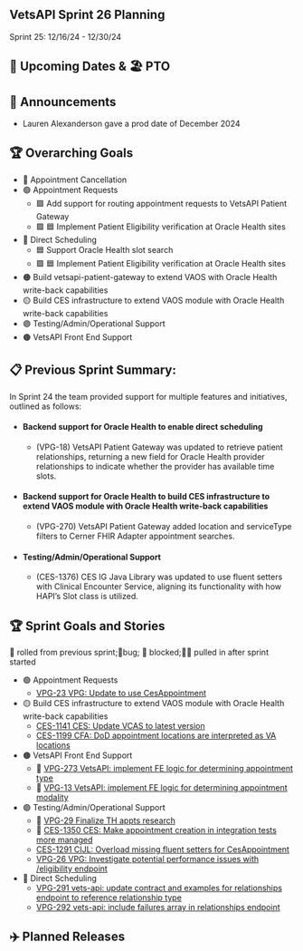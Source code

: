 ## VetsAPI Sprint 26 Planning
Sprint 25: 12/16/24 - 12/30/24

## 📅 Upcoming Dates  & 🏖️ PTO


## 📣 Announcements
* Lauren Alexanderson gave a prod date of December 2024

## 🏆 Overarching Goals
* 🔴 Appointment Cancellation
* 🟢 Appointment Requests
  * 🟩 Add support for routing appointment requests to VetsAPI Patient Gateway
  * 🟩 🟦 Implement Patient Eligibility verification at Oracle Health sites 
* 🔵 Direct Scheduling
  * 🟦 Support Oracle Health slot search
  *  🟩 🟦 Implement Patient Eligibility verification at Oracle Health sites
* 🟠 Build vetsapi-patient-gateway to extend VAOS with Oracle Health write-back capabilities
* 🟡 Build CES infrastructure to extend VAOS module with Oracle Health write-back capabilities
* 🟣 Testing/Admin/Operational Support
* 🟤 VetsAPI Front End Support
   
## 📋 Previous Sprint Summary:
In Sprint 24 the team provided support for multiple features and initiatives, outlined as follows:  
* #### Backend support for Oracle Health to enable direct scheduling
    * (VPG-18) VetsAPI Patient Gateway was updated to retrieve patient relationships, returning a new field for Oracle Health provider relationships to indicate whether the provider has available time slots. 
* #### Backend support for Oracle Health to build CES infrastructure to extend VAOS module with Oracle Health write-back capabilities
    * (VPG-270) VetsAPI Patient Gateway added location and serviceType filters to Cerner FHIR Adapter appointment searches. 
* #### Testing/Admin/Operational Support
    * (CES-1376) CES IG Java Library was updated to use fluent setters with Clinical Encounter Service, aligning its functionality with how HAPI’s Slot class is utilized.
      
## 🏆 Sprint Goals and Stories
🚧 rolled from previous sprint;🐞bug; 🚫 blocked;🧗‍♀️ pulled in after sprint started 
* 🟢 Appointment Requests
   * [VPG-23 VPG: Update to use CesAppointment](https://issues.mobilehealth.va.gov/browse/VPG-23)
* 🟡 Build CES infrastructure to extend VAOS module with Oracle Health write-back capabilities
   * [CES-1141 CES: Update VCAS to latest version](https://issues.mobilehealth.va.gov/browse/CES-1141)
   * [CES-1199 CFA: DoD appointment locations are interpreted as VA locations](https://issues.mobilehealth.va.gov/browse/CES-1199)
*  🟤 VetsAPI Front End Support
   * 🚧 [VPG-273 VetsAPI: implement FE logic for determining appointment type](https://issues.mobilehealth.va.gov/browse/VPG-273)
   * 🚧 [VPG-13 VetsAPI: implement FE logic for determining appointment modality](https://issues.mobilehealth.va.gov/browse/VPG-13) 
* 🟣 Testing/Admin/Operational Support
   * 🚧 [VPG-29 Finalize TH appts research](https://issues.mobilehealth.va.gov/browse/VPG-29)
   * 🚧 [CES-1350 CES: Make appointment creation in integration tests more managed](https://issues.mobilehealth.va.gov/browse/CES-1350)
   * [CES-1291 CIJL: Overload missing fluent setters for CesAppointment](https://issues.mobilehealth.va.gov/browse/CES-1291)
   * [VPG-26 VPG: Investigate potential performance issues with /eligibility endpoint](https://issues.mobilehealth.va.gov/browse/VPG-26)
* 🔵 Direct Scheduling
   * [VPG-291 vets-api: update contract and examples for relationships endpoint to reference relationship type](https://issues.mobilehealth.va.gov/browse/VPG-291)
   * [VPG-292 vets-api: include failures array in relationships endpoint](https://issues.mobilehealth.va.gov/browse/VPG-292)
## ✈️ Planned Releases
